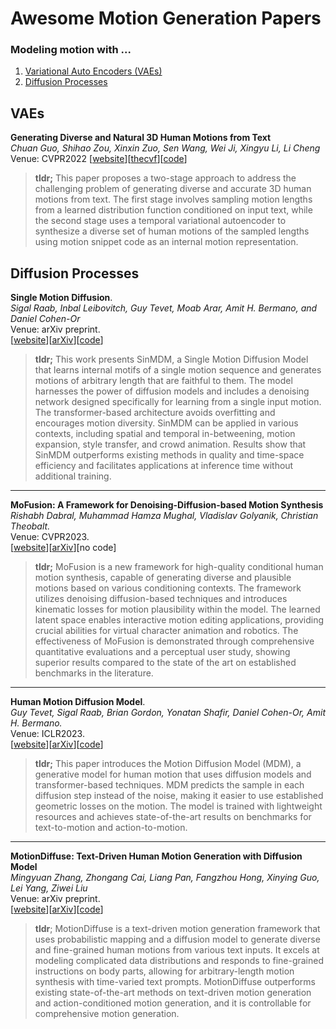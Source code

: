 # Awesome Motion Generation Papers

### Modeling motion with ...
1. [Variational Auto Encoders (VAEs)](#vaes)
2. [Diffusion Processes](#diffusion-processes)

<!-- [[website]()][[arXiv]()][[code]()] -->
<!-- date -->

## VAEs

**Generating Diverse and Natural 3D Human Motions from Text**   
*Chuan Guo, Shihao Zou, Xinxin Zuo, Sen Wang, Wei Ji, Xingyu Li, Li Cheng*   
Venue: CVPR2022
[[website](https://ericguo5513.github.io/text-to-motion/)][[thecvf](https://openaccess.thecvf.com/content/CVPR2022/papers/Guo_Generating_Diverse_and_Natural_3D_Human_Motions_From_Text_CVPR_2022_paper.pdf)][[code](https://github.com/EricGuo5513/text-to-motion)]


> **tldr;** This paper proposes a two-stage approach to address the challenging problem of generating diverse and accurate 3D human motions from text. The first stage involves sampling motion lengths from a learned distribution function conditioned on input text, while the second stage uses a temporal variational autoencoder to synthesize a diverse set of human motions of the sampled lengths using motion snippet code as an internal motion representation.

## Diffusion Processes

**Single Motion Diffusion**.   
*Sigal Raab, Inbal Leibovitch, Guy Tevet, Moab Arar, Amit H. Bermano, and Daniel Cohen-Or*  
Venue: arXiv preprint.   
[[website](https://sinmdm.github.io/SinMDM-page/)][[arXiv](https://arxiv.org/abs/2302.05905)][[code](https://github.com/SinMDM/SinMDM)]

<!-- 12 Feb 2023 -->

> **tldr;** This work presents SinMDM, a Single Motion Diffusion Model that learns internal motifs of a single motion sequence and generates motions of arbitrary length that are faithful to them. The model harnesses the power of diffusion models and includes a denoising network designed specifically for learning from a single input motion. The transformer-based architecture avoids overfitting and encourages motion diversity. SinMDM can be applied in various contexts, including spatial and temporal in-betweening, motion expansion, style transfer, and crowd animation. Results show that SinMDM outperforms existing methods in quality and time-space efficiency and facilitates applications at inference time without additional training.

---


**MoFusion: A Framework for Denoising-Diffusion-based Motion Synthesis**  
*Rishabh Dabral, Muhammad Hamza Mughal, Vladislav Golyanik, Christian Theobalt.*  
Venue: CVPR2023.  
[[website](https://vcai.mpi-inf.mpg.de/projects/MoFusion/)][[arXiv](https://arxiv.org/abs/2212.04495)][no code] 


<!-- 8 Dec 2022 -->


> **tldr;** MoFusion is a new framework for high-quality conditional human motion synthesis, capable of generating diverse and plausible motions based on various conditioning contexts. The framework utilizes denoising diffusion-based techniques and introduces kinematic losses for motion plausibility within the model. The learned latent space enables interactive motion editing applications, providing crucial abilities for virtual character animation and robotics. The effectiveness of MoFusion is demonstrated through comprehensive quantitative evaluations and a perceptual user study, showing superior results compared to the state of the art on established benchmarks in the literature.

---


**Human Motion Diffusion Model**.   
*Guy Tevet, Sigal Raab, Brian Gordon, Yonatan Shafir, Daniel Cohen-Or, Amit H. Bermano.*  
Venue: ICLR2023.  
[[website](https://guytevet.github.io/mdm-page/)][[arXiv](https://arxiv.org/abs/2209.14916)][[code](https://github.com/GuyTevet/motion-diffusion-model)]

<!-- 29 Sep 2022 -->


> **tldr;** This paper introduces the Motion Diffusion Model (MDM), a generative model for human motion that uses diffusion models and transformer-based techniques. MDM predicts the sample in each diffusion step instead of the noise, making it easier to use established geometric losses on the motion. The model is trained with lightweight resources and achieves state-of-the-art results on benchmarks for text-to-motion and action-to-motion.

---

**MotionDiffuse: Text-Driven Human Motion Generation with Diffusion Model**   
*Mingyuan Zhang, Zhongang Cai, Liang Pan, Fangzhou Hong, Xinying Guo, Lei Yang, Ziwei Liu*   
Venue: arXiv preprint.   
[[website](https://mingyuan-zhang.github.io/projects/MotionDiffuse.html)][[arXiv](https://arxiv.org/abs/2208.15001)][[code](https://github.com/mingyuan-zhang/MotionDiffuse)]  
<!-- 31 Aug 2022 -->

> **tldr**; MotionDiffuse is a text-driven motion generation framework that uses probabilistic mapping and a diffusion model to generate diverse and fine-grained human motions from various text inputs. It excels at modeling complicated data distributions and responds to fine-grained instructions on body parts, allowing for arbitrary-length motion synthesis with time-varied text prompts. MotionDiffuse outperforms existing state-of-the-art methods on text-driven motion generation and action-conditioned motion generation, and it is controllable for comprehensive motion generation.
